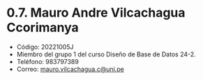# 0.7. Mauro Andre Vilcachagua Ccorimanya

- Código: 20221005J
- Miembro del grupo 1 del curso Diseño de Base de Datos 24-2.
- Teléfono: 983797389
- Correo: mauro.vilcachagua.c@uni.pe

